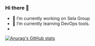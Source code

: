 ### Hi there 👋


- 🔭 I’m currently working on Sela Group
- 🌱 I’m currently learning DevOps tools.
- 

[![Anurag's GitHub stats](https://github-readme-stats.vercel.app/api?username=BTuvi)](https://github.com/anuraghazra/github-readme-stats)


